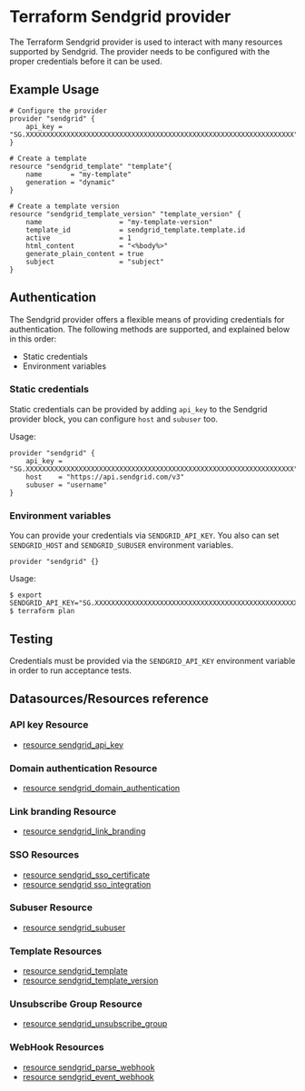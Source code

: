 # Terraform Sendgrid provider

The Terraform Sendgrid provider is used to interact with many resources supported by Sendgrid.
The provider needs to be configured with the proper credentials before it can be used.

## Example Usage

```hcl
# Configure the provider
provider "sendgrid" {
    api_key = "SG.XXXXXXXXXXXXXXXXXXXXXXXXXXXXXXXXXXXXXXXXXXXXXXXXXXXXXXXXXXXXXXXXXX"
}

# Create a template
resource "sendgrid_template" "template"{
    name       = "my-template"
    generation = "dynamic"
}

# Create a template version
resource "sendgrid_template_version" "template_version" {
    name                   = "my-template-version"
    template_id            = sendgrid_template.template.id
    active                 = 1
    html_content           = "<%body%>"
    generate_plain_content = true
    subject                = "subject"
}
```

## Authentication

The Sendgrid provider offers a flexible means of providing credentials for authentication.
The following methods are supported, and explained below in this order:

- Static credentials
- Environment variables

### Static credentials

Static credentials can be provided by adding `api_key` to the Sendgrid provider block, you can configure `host` and `subuser` too.

Usage:

```hcl
provider "sendgrid" {
    api_key = "SG.XXXXXXXXXXXXXXXXXXXXXXXXXXXXXXXXXXXXXXXXXXXXXXXXXXXXXXXXXXXXXXXXXX"
    host    = "https://api.sendgrid.com/v3"
    subuser = "username"
}
```

### Environment variables

You can provide your credentials via `SENDGRID_API_KEY`. You also can set `SENDGRID_HOST` and `SENDGRID_SUBUSER` environment variables.

```hcl
provider "sendgrid" {}
```

Usage:

```shell
$ export SENDGRID_API_KEY="SG.XXXXXXXXXXXXXXXXXXXXXXXXXXXXXXXXXXXXXXXXXXXXXXXXXXXXXXXXXXXXXXXXXX"
$ terraform plan
```

## Testing

Credentials must be provided via the `SENDGRID_API_KEY` environment variable in order to run acceptance tests.

## Datasources/Resources reference

### API key Resource
* [resource sendgrid_api_key](resources/api_key.md)

### Domain authentication Resource
* [resource sendgrid_domain_authentication](resources/domain_authentication.md)

### Link branding Resource
* [resource sendgrid_link_branding](resources/link_branding.md)

### SSO Resources
* [resource sendgrid_sso_certificate](resources/sso_certificate.md)
* [resource sendgrid sso_integration](resources/sso_integration.md)

### Subuser Resource
* [resource sendgrid_subuser](resources/subuser.md)

### Template Resources
* [resource sendgrid_template](resources/template.md)
* [resource sendgrid_template_version](resources/template_version.md)

### Unsubscribe Group Resource
* [resource sendgrid_unsubscribe_group](resources/unsubscribe_group.md)

### WebHook Resources
* [resource sendgrid_parse_webhook](resources/parse_webhook.md)
* [resource sendgrid_event_webhook](resources/event_webhook.md)
